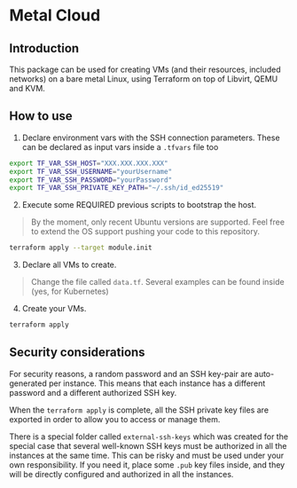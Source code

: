 # Metal Cloud

## Introduction
This package can be used for creating VMs (and their resources, included networks) on a bare metal Linux,
using Terraform on top of Libvirt, QEMU and KVM.

## How to use
1. Declare environment vars with the SSH connection parameters. 
These can be declared as input vars inside a `.tfvars` file too
```bash
export TF_VAR_SSH_HOST="XXX.XXX.XXX.XXX"
export TF_VAR_SSH_USERNAME="yourUsername"
export TF_VAR_SSH_PASSWORD="yourPassword"
export TF_VAR_SSH_PRIVATE_KEY_PATH="~/.ssh/id_ed25519"
```


2. Execute some REQUIRED previous scripts to bootstrap the host. 
> By the moment, only recent Ubuntu versions are supported. 
> Feel free to extend the OS support pushing your code to this repository.
```bash
terraform apply --target module.init
```


3. Declare all VMs to create.
> Change the file called `data.tf`.
> Several examples can be found inside (yes, for Kubernetes)


4. Create your VMs.
```bash
terraform apply
```

## Security considerations
For security reasons, a random password and an SSH key-pair are auto-generated per instance.
This means that each instance has a different password and a different authorized SSH key.

When the `terraform apply` is complete, all the SSH private key files are exported in order 
to allow you to access or manage them.

There is a special folder called `external-ssh-keys` which was created for the special case that several
well-known SSH keys must be authorized in all the instances at the same time.
This can be risky and must be used under your own responsibility. If you need it, place some `.pub` key files
inside, and they will be directly configured and authorized in all the instances.